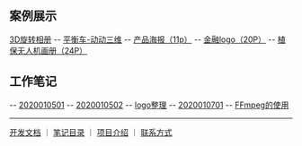 
## 案例展示

 [3D旋转相册](文章/3D旋转.markdown)
-- [平衡车-动动三维](文章/平衡车-动动三维.markdown)
-- [产品海报（11p）](文章/产品海报[11p].markdown)
-- [金融logo（20P）](文章/金融logo[20P].markdown)
-- [植保无人机画册（24P）](文章/植保无人机画册[24P].markdown)


## 工作笔记

-- [2020010501](文章/2020010501.markdown)
-- [2020010502](文章/2020010502.markdown)
-- [logo整理](文章/logo整理.markdown)
-- [2020010701](文章/20200107.markdown)
-- [FFmpeg的使用](文章/FFmpeg的使用.markdown)




------
[开发文档](https://guides.github.com/features/mastering-markdown/)  ｜   [笔记目录](笔记目录.markdown)  ｜  [项目介绍](contents/logo001.markdown)  ｜ [联系方式](2111index.md)
